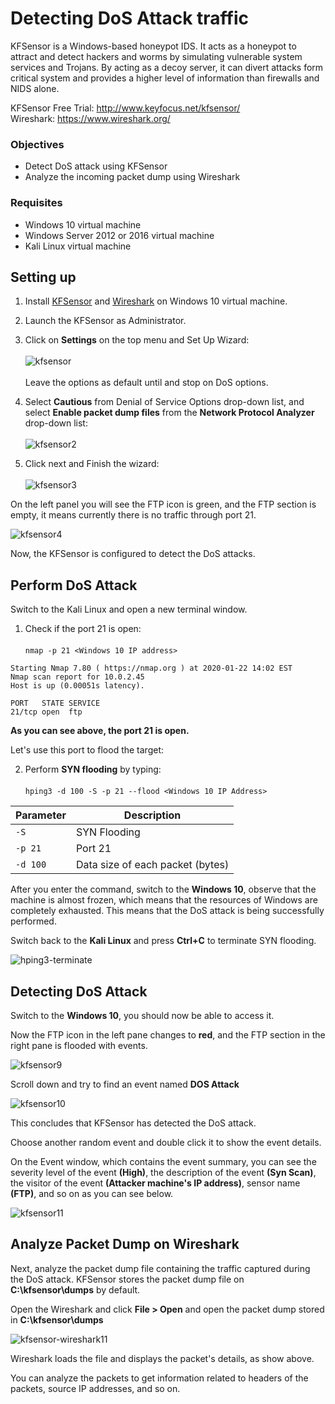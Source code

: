 # Detecting DoS Attack traffic 
KFSensor is a Windows-based honeypot IDS. It acts as a honeypot to attract and detect hackers and worms by simulating vulnerable system services and Trojans. By acting as a decoy server, it can divert attacks form critical system and provides a higher level of information than firewalls and NIDS alone.

KFSensor Free Trial: http://www.keyfocus.net/kfsensor/<br>
Wireshark: https://www.wireshark.org/

### Objectives 
* Detect DoS attack using KFSensor
* Analyze the incoming packet dump using Wireshark

### Requisites
* Windows 10 virtual machine
* Windows Server 2012 or 2016 virtual machine
* Kali Linux virtual machine

## Setting up
1. Install [KFSensor](http://www.keyfocus.net/kfsensor/) and [Wireshark](https://www.wireshark.org/) on Windows 10 virtual machine.

2. Launch the KFSensor as Administrator.

3. Click on **Settings** on the top menu and Set Up Wizard: <br><br>
![kfsensor](https://gist.githubusercontent.com/Samsar4/62886aac358c3d484a0ec17e8eb11266/raw/9296013460b912b31656952b31c5c8fb343b073d/kfsensor-1.png)<br><br>
Leave the options as default until and stop on DoS options.

4. Select **Cautious** from Denial of Service Options drop-down list, and select **Enable packet dump files** from the **Network Protocol Analyzer** drop-down list:<br><br>
![kfsensor2](https://gist.githubusercontent.com/Samsar4/62886aac358c3d484a0ec17e8eb11266/raw/9296013460b912b31656952b31c5c8fb343b073d/kfsensor-2.png)

5. Click next and Finish the wizard:<br><br> 
![kfsensor3](https://gist.githubusercontent.com/Samsar4/62886aac358c3d484a0ec17e8eb11266/raw/9296013460b912b31656952b31c5c8fb343b073d/kfsensor-3.png)

On the left panel you will see the FTP icon is green, and the FTP section is empty, it means currently there is no traffic through port 21.

![kfsensor4](https://gist.githubusercontent.com/Samsar4/62886aac358c3d484a0ec17e8eb11266/raw/d2a685936b7fe3a16bbc3f53e6a9462c0cea0477/kfsensor-4.png)

Now, the KFSensor is configured to detect the DoS attacks.

## Perform DoS Attack
Switch to the Kali Linux and open a new terminal window. 

1. Check if the port 21 is open:<br><br>
`nmap -p 21 <Windows 10 IP address>`

```
Starting Nmap 7.80 ( https://nmap.org ) at 2020-01-22 14:02 EST
Nmap scan report for 10.0.2.45
Host is up (0.00051s latency).

PORT   STATE SERVICE
21/tcp open  ftp
```
**As you can see above, the port 21 is open.**

Let's use this port to flood the target:

2. Perform **SYN flooding** by typing:<br><br>
`hping3 -d 100 -S -p 21 --flood <Windows 10 IP Address>`

Parameter | Description
-- | -- 
`-S` | SYN Flooding
`-p 21` | Port 21
`-d 100` | Data size of each packet (bytes)

After you enter the command, switch to the **Windows 10**, observe that the machine is almost frozen, which means that the resources of Windows are completely exhausted. This means that the DoS attack is being successfully performed.

Switch back to the **Kali Linux** and press **Ctrl+C** to terminate SYN flooding.

![hping3-terminate](https://gist.githubusercontent.com/Samsar4/62886aac358c3d484a0ec17e8eb11266/raw/69d1c60b4927909ac69784c963ad1712c5f5fe0a/kfsensor-7.png)

## Detecting DoS Attack
Switch to the **Windows 10**, you should now be able to access it.

Now the FTP icon in the left pane changes to **red**, and the FTP section in the right pane is flooded with events.

![kfsensor9](https://gist.githubusercontent.com/Samsar4/62886aac358c3d484a0ec17e8eb11266/raw/69d1c60b4927909ac69784c963ad1712c5f5fe0a/kfsensor-8.png)

Scroll down and try to find an event named **DOS Attack**

![kfsensor10](https://gist.githubusercontent.com/Samsar4/62886aac358c3d484a0ec17e8eb11266/raw/19219e6d8c9e72aa7349794f40ecb1ad02daffbd/kfsensor-9.png)

This concludes that KFSensor has detected the DoS attack.

Choose another random event and double click it to show the event details.

On the Event window, which contains the event summary, you can see the severity level of the event **(High)**, the description of the event **(Syn Scan)**, the visitor of the event **(Attacker machine's IP address)**, sensor name **(FTP)**, and so on as you can see below.

![kfsensor11](https://gist.githubusercontent.com/Samsar4/62886aac358c3d484a0ec17e8eb11266/raw/19219e6d8c9e72aa7349794f40ecb1ad02daffbd/kfsensor-10.png)

## Analyze Packet Dump on Wireshark
Next, analyze the packet dump file containing the traffic captured during the DoS attack. KFSensor stores the packet dump file on **C:\kfsensor\dumps** by default.

Open the Wireshark and click **File > Open** and open the packet dump stored in **C:\kfsensor\dumps** 

![kfsensor-wireshark11](https://gist.githubusercontent.com/Samsar4/62886aac358c3d484a0ec17e8eb11266/raw/84f8b3324442d6d26f744a9566c74dd7964bc866/kfsensor-11.png)

Wireshark loads the file and displays the packet's details, as show above.

You can analyze the packets to get information related to headers of the packets, source IP addresses, and so on.